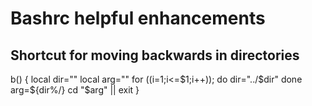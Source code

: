 # Bashrc helpful enhancements
## Shortcut for moving backwards in directories 
b() {
    local dir=""
    local arg=""
    for ((i=1;i<=$1;i++)); do
        dir="../$dir"
    done
    arg=${dir%/}
    cd "$arg" || exit
}
